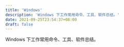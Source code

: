 ```yaml
---
title: 'Windows'
description: 'Windows 下工作常用命令、工具、软件总结。'
date: 2021-09-25T23:54:37+08:00
draft: false
---
```


Windows 下工作常用命令、工具、软件总结。
